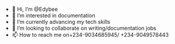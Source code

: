 - 👋 Hi, I’m @Edybee
- 👀 I’m interested in documentation
- 🌱 I’m currently advancing my tech skills
- 💞️ I’m looking to collaborate on writing/documentation jobs
- 📫 How to reach me on+234-9034685945/ +234-9049578443

<!---
Edybee/Edybee is a ✨ special ✨ repository because its `README.md` (this file) appears on your GitHub profile.
You can click the Preview link to take a look at your changes.
--->
